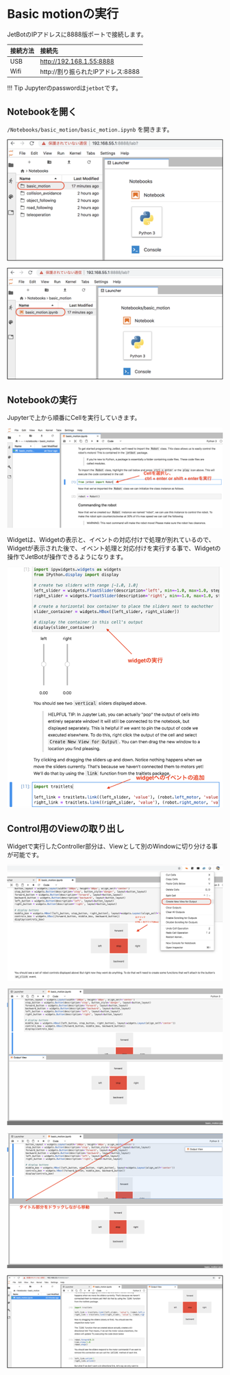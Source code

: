 # Basic motionの実行

JetBotのIPアドレスに8888版ポートで接続します。

|接続方法|接続先|
|:--|:--|
|USB|http://192.168.1.55:8888|
|Wifi|http://割り振られたIPアドレス:8888|

!!! Tip
	Jupyterのpasswordは`jetbot`です。

## Notebookを開く

`/Notebooks/basic_motion/basic_motion.ipynb` を開きます。

![](./img/motion001.png)

![](./img/motion002.png)

## Notebookの実行

Jupyterで上から順番にCellを実行していきます。

![](./img/test05.png)

Widgetは、Widgetの表示と、イベントの対応付けで処理が別れているので、Widgetが表示された後で、イベント処理と対応付けを実行する事で、Widgetの操作でJetBotが操作できるようになります。

![](./img/motion003.png)

## Control用のViewの取り出し

Widgetで実行したController部分は、Viewとして別のWindowに切り分ける事が可能です。

![](./img/test06.png)

![](./img/test07.png)

![](./img/test08.png)

![](./img/capture001.png)